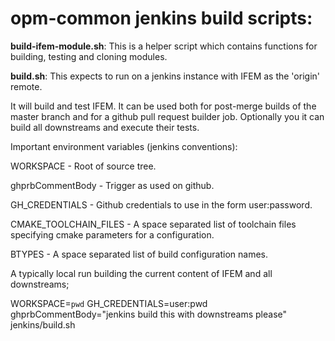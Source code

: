 # opm-common jenkins build scripts:

**build-ifem-module.sh**:
This is a helper script which contains functions for building,
testing and cloning modules.

**build.sh**:
This expects to run on a jenkins instance with IFEM as the 'origin' remote.

It will build and test IFEM. It can be used both for post-merge builds
of the master branch and for a github pull request builder job.
Optionally you it can build all downstreams and execute their tests.

Important environment variables (jenkins conventions):

WORKSPACE - Root of source tree.

ghprbCommentBody - Trigger as used on github.

GH\_CREDENTIALS - Github credentials to use in the form user:password.

CMAKE\_TOOLCHAIN\_FILES - A space separated list of toolchain files specifying
                          cmake parameters for a configuration.

BTYPES - A space separated list of build configuration names.

A typically local run building the current content of IFEM and all
downstreams;

WORKSPACE=`pwd` GH\_CREDENTIALS=user:pwd ghprbCommentBody="jenkins build this with downstreams please" jenkins/build.sh
